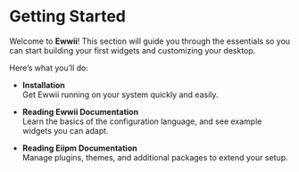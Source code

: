# Getting Started

Welcome to **Ewwii**! This section will guide you through the essentials so you can start building your first widgets and customizing your desktop.

Here’s what you’ll do:

- **Installation**  
  Get Ewwii running on your system quickly and easily.

- **Reading Ewwii Documentation**  
  Learn the basics of the configuration language, and see example widgets you can adapt.

- **Reading Eiipm Documentation**  
  Manage plugins, themes, and additional packages to extend your setup.
